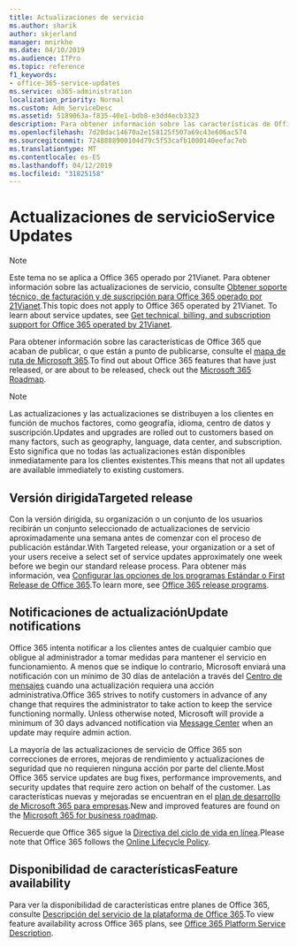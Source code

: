 ```yaml
---
title: Actualizaciones de servicio
ms.author: sharik
author: skjerland
manager: mnirkhe
ms.date: 04/10/2019
ms.audience: ITPro
ms.topic: reference
f1_keywords:
- office-365-service-updates
ms.service: o365-administration
localization_priority: Normal
ms.custom: Adm_ServiceDesc
ms.assetid: 5189063a-f835-40e1-bdb8-e3dd4ecb3323
description: Para obtener información sobre las características de Office 365 que acaban de publicar, o que están a punto de publicarse, consulte el mapa de ruta de Microsoft 365.
ms.openlocfilehash: 7d20dac14670a2e158125f507a69c43e606ac574
ms.sourcegitcommit: 7248888900104d79c5f53cafb1000140eefac7eb
ms.translationtype: MT
ms.contentlocale: es-ES
ms.lasthandoff: 04/12/2019
ms.locfileid: "31825158"
---
```

# <a name="service-updates"></a><span data-ttu-id="8a07c-103">Actualizaciones de servicio</span><span class="sxs-lookup"><span data-stu-id="8a07c-103">Service Updates</span></span>

> [!NOTE]
> <span data-ttu-id="8a07c-p101">Este tema no se aplica a Office 365 operado por 21Vianet. Para obtener información sobre las actualizaciones de servicio, consulte [Obtener soporte técnico, de facturación y de suscripción para Office 365 operado por 21Vianet](http://go.microsoft.com/fwlink/?LinkID=733350&amp;clcid=0x409).</span><span class="sxs-lookup"><span data-stu-id="8a07c-p101">This topic does not apply to Office 365 operated by 21Vianet. To learn about service updates, see [Get technical, billing, and subscription support for Office 365 operated by 21Vianet](http://go.microsoft.com/fwlink/?LinkID=733350&amp;clcid=0x409).</span></span> 
  
<span data-ttu-id="8a07c-106">Para obtener información sobre las características de Office 365 que acaban de publicar, o que están a punto de publicarse, consulte el [mapa de ruta de Microsoft 365](https://go.microsoft.com/fwlink/?LinkId=509914).</span><span class="sxs-lookup"><span data-stu-id="8a07c-106">To find out about Office 365 features that have just released, or are about to be released, check out the [Microsoft 365 Roadmap](https://go.microsoft.com/fwlink/?LinkId=509914).</span></span>
  
> [!NOTE]
> <span data-ttu-id="8a07c-107">Las actualizaciones y las actualizaciones se distribuyen a los clientes en función de muchos factores, como geografía, idioma, centro de datos y suscripción.</span><span class="sxs-lookup"><span data-stu-id="8a07c-107">Updates and upgrades are rolled out to customers based on many factors, such as geography, language, data center, and subscription.</span></span> <span data-ttu-id="8a07c-108">Esto significa que no todas las actualizaciones están disponibles inmediatamente para los clientes existentes.</span><span class="sxs-lookup"><span data-stu-id="8a07c-108">This means that not all updates are available immediately to existing customers.</span></span> 
  
## <a name="targeted-release"></a><span data-ttu-id="8a07c-109">Versión dirigida</span><span class="sxs-lookup"><span data-stu-id="8a07c-109">Targeted release</span></span>

<span data-ttu-id="8a07c-110">Con la versión dirigida, su organización o un conjunto de los usuarios recibirán un conjunto seleccionado de actualizaciones de servicio aproximadamente una semana antes de comenzar con el proceso de publicación estándar.</span><span class="sxs-lookup"><span data-stu-id="8a07c-110">With Targeted release, your organization or a set of your users receive a select set of service updates approximately one week before we begin our standard release process.</span></span> <span data-ttu-id="8a07c-111">Para obtener más información, vea [Configurar las opciones de los programas Estándar o First Release de Office 365](https://go.microsoft.com/fwlink/p/?LinkId=509823).</span><span class="sxs-lookup"><span data-stu-id="8a07c-111">To learn more, see [Office 365 release programs](https://go.microsoft.com/fwlink/p/?LinkId=509823).</span></span> 
  
## <a name="update-notifications"></a><span data-ttu-id="8a07c-112">Notificaciones de actualización</span><span class="sxs-lookup"><span data-stu-id="8a07c-112">Update notifications</span></span>

<span data-ttu-id="8a07c-p104">Office 365 intenta notificar a los clientes antes de cualquier cambio que obligue al administrador a tomar medidas para mantener el servicio en funcionamiento. A menos que se indique lo contrario, Microsoft enviará una notificación con un mínimo de 30 días de antelación a través del [Centro de mensajes](http://technet.microsoft.com/library/38FB3333-BFCC-4340-A37B-DEDA509C209.aspx) cuando una actualización requiera una acción administrativa.</span><span class="sxs-lookup"><span data-stu-id="8a07c-p104">Office 365 strives to notify customers in advance of any change that requires the administrator to take action to keep the service functioning normally. Unless otherwise noted, Microsoft will provide a minimum of 30 days advanced notification via [Message Center](http://technet.microsoft.com/library/38FB3333-BFCC-4340-A37B-DEDA509C209.aspx) when an update may require admin action.</span></span> 
  
<span data-ttu-id="8a07c-115">La mayoría de las actualizaciones de servicio de Office 365 son correcciones de errores, mejoras de rendimiento y actualizaciones de seguridad que no requieren ninguna acción por parte del cliente.</span><span class="sxs-lookup"><span data-stu-id="8a07c-115">Most Office 365 service updates are bug fixes, performance improvements, and security updates that require zero action on behalf of the customer.</span></span> <span data-ttu-id="8a07c-116">Las características nuevas y mejoradas se encuentran en el [plan de desarrollo de Microsoft 365 para empresas](http://roadmap.office.com/).</span><span class="sxs-lookup"><span data-stu-id="8a07c-116">New and improved features are found on the [Microsoft 365 for business roadmap](http://roadmap.office.com/).</span></span>
  
<span data-ttu-id="8a07c-117">Recuerde que Office 365 sigue la [Directiva del ciclo de vida en línea](https://support.microsoft.com/lifecycle#gp/osslpolicy).</span><span class="sxs-lookup"><span data-stu-id="8a07c-117">Please note that Office 365 follows the [Online Lifecycle Policy](https://support.microsoft.com/lifecycle#gp/osslpolicy).</span></span>
  
## <a name="feature-availability"></a><span data-ttu-id="8a07c-118">Disponibilidad de características</span><span class="sxs-lookup"><span data-stu-id="8a07c-118">Feature availability</span></span>

<span data-ttu-id="8a07c-119">Para ver la disponibilidad de características entre planes de Office 365, consulte [Descripción del servicio de la plataforma de Office 365](https://technet.microsoft.com/library/office-365-platform-service-description.aspx).</span><span class="sxs-lookup"><span data-stu-id="8a07c-119">To view feature availability across Office 365 plans, see [Office 365 Platform Service Description](https://technet.microsoft.com/library/office-365-platform-service-description.aspx).</span></span>
  

